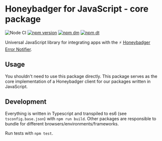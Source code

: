 # Honeybadger for JavaScript - core package

![Node CI](https://github.com/honeybadger-io/honeybadger-js/workflows/Node%20CI/badge.svg)
[![npm version](https://badge.fury.io/js/%40honeybadger-io%2Fcore.svg)](https://badge.fury.io/js/%40honeybadger-io%2Fcore)
[![npm dm](https://img.shields.io/npm/dm/@honeybadger-io/core)](https://www.npmjs.com/package/@honeybadger-io/core)
[![npm dt](https://img.shields.io/npm/dt/@honeybadger-io/core)](https://www.npmjs.com/package/@honeybadger-io/core)

Universal JavaScript library for integrating apps with the :zap: [Honeybadger Error Notifier](http://honeybadger.io).

## Usage

You shouldn't need to use this package directly. This package serves as the core implementation of a Honeybadger client
for our packages written in JavaScript.

## Development

Everything is written in Typescript and transpiled to es6 (see `tsconfig.base.json`) with `npm run build`.
Other packages are responsible to bundle for different browsers/environments/frameworks.

Run tests with `npm test`.
